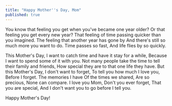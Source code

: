 ```yaml
---
title: "Happy Mother''s Day, Mom"
published: true
---
```


You know that feeling you get when you've became one year older?
Or that feeling you get every new year?
That feeling of time passing quicker than you imagined.
The feeling that another year has gone by
And there's still so much more you want to do.
Time passes so fast,
And life flies by so quickly.

This Mother's Day, I want to catch time and have it stay for a while,
Because I want to spend some of it with you.
Not many people take the time to tell their family and friends,
How special they are to that one life they have.
But this Mother's Day,
I don't want to forget,
To tell you how much I love you,
Before I forget.
The memories I have
Of the times we shared,
Are so precious,
None can compare.
I love you Mom,
Don't you ever forget,
That you are special,
And I don't want you to go before I tell you.

Happy Mother's Day!
